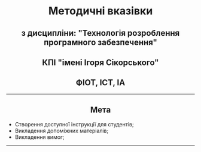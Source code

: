 # <center> Методичні вказівки
## <center> з дисципліни: "Технологія розроблення програмного забезпечення"
## <center> КПІ "імені Ігоря Сікорського"
## <center> ФІОТ, ІСТ, ІА

---

## <center> Мета

- Створення доступної інструкції для студентів;
- Викладення допоміжних матеріалів;
- Викладення вимог;

---
